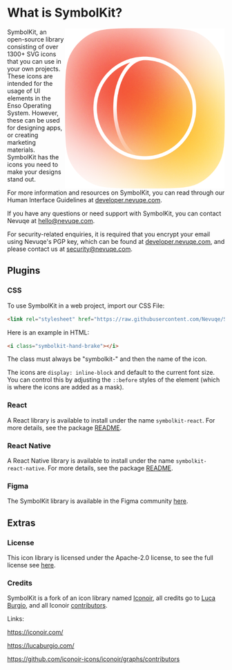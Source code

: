 # What is SymbolKit?

<img align="right" width="370" height="370" src="assets/logo.png">

SymbolKit, an open-source library consisting of over 1300+ SVG icons that you can use in your own projects. These icons are intended for the usage of UI elements in the Enso Operating System. However, these can be used for designing apps, or creating marketing materials. SymbolKit has the icons you need to make your designs stand out.

For more information and resources on SymbolKit, you can read through our Human Interface Guidelines at [developer.nevuqe.com](https://developer.nevuqe.com).

If you have any questions or need support with SymbolKit, you can contact Nevuqe at [hello@nevuqe.com](mailto:hello@nevuqe.com).

For security-related enquiries, it is required that you encrypt your email using Nevuqe's PGP key, which can be found at [developer.nevuqe.com](https://developer.nevuqe.com/keys/signing-key.asc), and please contact us at [security@nevuqe.com](mailto:security@nevuqe.com).

## Plugins

### CSS

To use SymbolKit in a web project, import our CSS File:

```html
<link rel="stylesheet" href="https://raw.githubusercontent.com/Nevuqe/SymbolKit/main/css/symbolkit.css">
```

Here is an example in HTML:

```html
<i class="symbolkit-hand-brake"></i>
```
The class must always be "symbolkit-" and then the name of the icon.

The icons are `display: inline-block` and default to the current font size. You can control this
by adjusting the `::before` styles of the element (which is where the icons are added as a mask).

### React

A React library is available to install under the name `symbolkit-react`. For more details, see the package [README](./packages/symbolkit-react).

### React Native

A React Native library is available to install under the name `symbolkit-react-native`. For more details, see the package [README](./packages/symbolkit-react-native).

### Figma

The SymbolKit library is available in the Figma community [here](https://www.figma.com/community/file/1223220311556704784).

## Extras

### License

This icon library is licensed under the Apache-2.0 license, to see the full license see [here](license.txt).

### Credits

SymbolKit is a fork of an icon library named [Iconoir](https://iconoir.com), all credits go to [Luca Burgio](https://lucaburgio.com/), and all Iconoir [contributors](https://github.com/iconoir-icons/iconoir/graphs/contributors).

Links:

https://iconoir.com/

https://lucaburgio.com/

https://github.com/iconoir-icons/iconoir/graphs/contributors
